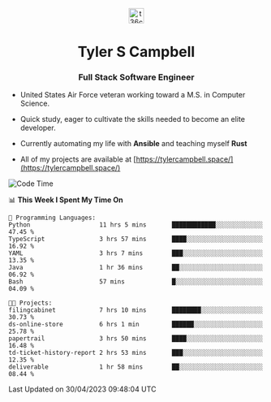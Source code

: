 <p align="center">
<a href="https://www.linkedin.com/in/t36campbell" target="blank"><img align="center" src="https://ik.imagekit.io/t36campbell/Portfolio/linkedin.png.original_m8bbGgPh6.png" alt="t36campbell" height="30" width="30" /></a>
</p>
<h1 align="center">Tyler S Campbell</h1>
<h3 align="center">Full Stack Software Engineer</h3>

* United States Air Force veteran working toward a M.S. in Computer Science.

* Quick study, eager to cultivate the skills needed to become an elite developer.

* Currently automating my life with **Ansible** and teaching myself **Rust**

* All of my projects are available at [https://tylercampbell.space/](https://tylercampbell.space/)

<!--START_SECTION:waka-->
![Code Time](http://img.shields.io/badge/Code%20Time-2%2C441%20hrs%2036%20mins-blue)

📊 **This Week I Spent My Time On** 

```text
💬 Programming Languages: 
Python                   11 hrs 5 mins       ████████████░░░░░░░░░░░░░   47.45 % 
TypeScript               3 hrs 57 mins       ████░░░░░░░░░░░░░░░░░░░░░   16.92 % 
YAML                     3 hrs 7 mins        ███░░░░░░░░░░░░░░░░░░░░░░   13.35 % 
Java                     1 hr 36 mins        ██░░░░░░░░░░░░░░░░░░░░░░░   06.92 % 
Bash                     57 mins             █░░░░░░░░░░░░░░░░░░░░░░░░   04.09 % 

🐱‍💻 Projects: 
filingcabinet            7 hrs 10 mins       ████████░░░░░░░░░░░░░░░░░   30.73 % 
ds-online-store          6 hrs 1 min         ██████░░░░░░░░░░░░░░░░░░░   25.78 % 
papertrail               3 hrs 50 mins       ████░░░░░░░░░░░░░░░░░░░░░   16.48 % 
td-ticket-history-report 2 hrs 53 mins       ███░░░░░░░░░░░░░░░░░░░░░░   12.35 % 
deliverable              1 hr 58 mins        ██░░░░░░░░░░░░░░░░░░░░░░░   08.44 % 
```


 Last Updated on 30/04/2023 09:48:04 UTC
<!--END_SECTION:waka-->
